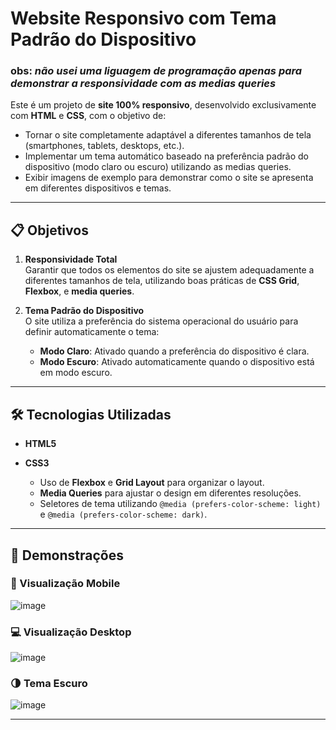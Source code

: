 # Website Responsivo com Tema Padrão do Dispositivo  
### obs: ***não usei uma liguagem de programação apenas para demonstrar a responsividade com as medias queries***

Este é um projeto de **site 100% responsivo**, desenvolvido exclusivamente com **HTML** e **CSS**, com o objetivo de:  
- Tornar o site completamente adaptável a diferentes tamanhos de tela (smartphones, tablets, desktops, etc.).  
- Implementar um tema automático baseado na preferência padrão do dispositivo (modo claro ou escuro) utilizando as medias queries.  
- Exibir imagens de exemplo para demonstrar como o site se apresenta em diferentes dispositivos e temas.

---

## 📋 Objetivos  

1. **Responsividade Total**  
   Garantir que todos os elementos do site se ajustem adequadamente a diferentes tamanhos de tela, utilizando boas práticas de **CSS Grid**, **Flexbox**, e **media queries**.  

2. **Tema Padrão do Dispositivo**  
   O site utiliza a preferência do sistema operacional do usuário para definir automaticamente o tema:  
   - **Modo Claro**: Ativado quando a preferência do dispositivo é clara.  
   - **Modo Escuro**: Ativado automaticamente quando o dispositivo está em modo escuro.  

---

## 🛠️ Tecnologias Utilizadas  

- **HTML5**  

- **CSS3**  
  - Uso de **Flexbox** e **Grid Layout** para organizar o layout.  
  - **Media Queries** para ajustar o design em diferentes resoluções.  
  - Seletores de tema utilizando `@media (prefers-color-scheme: light)` e `@media (prefers-color-scheme: dark)`.  

---

## 📸 Demonstrações  

### 📱 Visualização Mobile  
![image](https://github.com/user-attachments/assets/89121a1e-a80f-4b8b-9597-d7af11fc3c3d)


### 💻 Visualização Desktop  
![image](https://github.com/user-attachments/assets/7b28a1be-c964-4ed6-b8e3-baca3812a291)


### 🌗 Tema Escuro  
![image](https://github.com/user-attachments/assets/d6ebc6fd-6b3b-46d8-ab82-eceb47a038e5)
 

---


